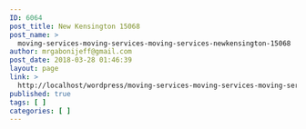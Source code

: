 ```yaml
---
ID: 6064
post_title: New Kensington 15068
post_name: >
  moving-services-moving-services-moving-services-newkensington-15068
author: mrgabonijeff@gmail.com
post_date: 2018-03-28 01:46:39
layout: page
link: >
  http://localhost/wordpress/moving-services-moving-services-moving-services-newkensington-15068/
published: true
tags: [ ]
categories: [ ]
---
```

